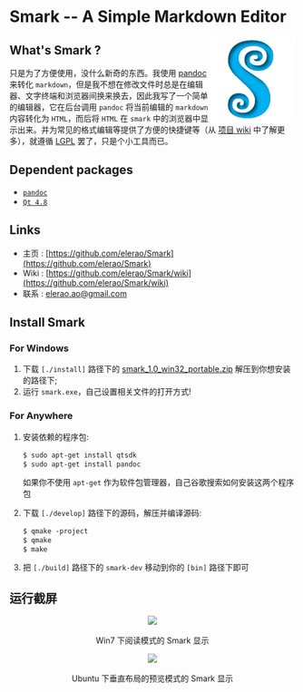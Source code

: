 # Smark -- A Simple Markdown Editor

<p><img align="right" src="./doc/file/logo.png" width="150"></p>

## What's Smark ?

只是为了方便使用，没什么新奇的东西。我使用 [pandoc](http://johnmacfarlane.net/pandoc/) 来转化 `markdown`，但是我不想在修改文件时总是在编辑器、文字终端和浏览器间换来换去，因此我写了一个简单的编辑器，它在后台调用 `pandoc` 将当前编辑的 `markdown` 内容转化为 `HTML`，而后将 `HTML` 在 `smark` 中的浏览器中显示出来。并为常见的格式编辑等提供了方便的快捷键等（从 [项目 wiki](https://github.com/elerao/Smark/wiki) 中了解更多），就遵循 [LGPL](http://www.gnu.org/copyleft/gpl.html) 罢了，只是个小工具而已。

## Dependent packages

 + [`pandoc`](http://johnmacfarlane.net/pandoc/)
 + [`Qt 4.8`](http://qt-project.org/)
  
## Links

 + 主页 : [https://github.com/elerao/Smark](https://github.com/elerao/Smark)
 + Wiki : [https://github.com/elerao/Smark/wiki](https://github.com/elerao/Smark/wiki)
 + 联系 : [elerao.ao@gmail.com](elerao.ao@gmail.com)

## Install Smark

### For Windows

 1. 下载 `[./install]` 路径下的 [smark_1.0_win32_portable.zip](./smark_1.0_win32_portable.zip) 解压到你想安装的路径下;
 2. 运行 `smark.exe`，自己设置相关文件的打开方式!

### For Anywhere

 1. 安装依赖的程序包:

        $ sudo apt-get install qtsdk
        $ sudo apt-get install pandoc

    如果你不使用 `apt-get` 作为软件包管理器，自己谷歌搜索如何安装这两个程序包

 2. 下载 `[./develop]` 路径下的源码，解压并编译源码:

        $ qmake -project
        $ qmake
        $ make

 3. 把 `[./build]` 路径下的 `smark-dev` 移动到你的 `[bin]` 路径下即可

## 运行截屏

<p align="center">
    <img src="https://raw.github.com/elerao/Smark/master/doc/file/win7-readme-read-mode.png" width="80%">
    <p align="center">Win7 下阅读模式的 Smark 显示</p>
</p>

<p align="center">
    <img src="https://raw.github.com/elerao/Smark/master/doc/file/ubuntu-readme-preview-ver-mode.png" width="80%">
    <p align="center">Ubuntu  下垂直布局的预览模式的 Smark 显示</p>
</p>
 
